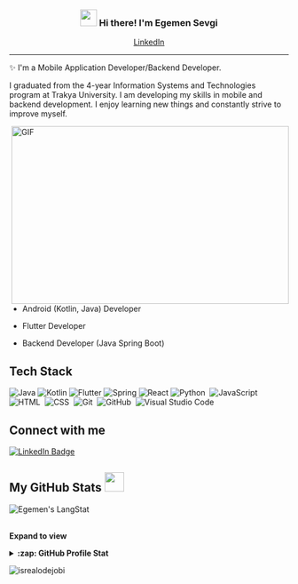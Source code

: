 <!-- Heading -->
<h3 align="center"><img src = "https://raw.githubusercontent.com/MartinHeinz/MartinHeinz/master/wave.gif" width = 30px> Hi there! I'm Egemen Sevgi</h3>

<!-- Profile Views -->

<p align="center">
  <a href="https://www.linkedin.com/in/egemen-sevgi-813925206/">LinkedIn</a>
</p>

 <!-- About section -->

---
✨ I'm a Mobile Application Developer/Backend Developer. 

I graduated from the 4-year Information Systems and Technologies program at Trakya University. I am developing my skills in mobile and backend development. I enjoy learning new things and constantly strive to improve myself.

<!-- code gif-->
<img align="right" alt="GIF" src="./code.gif" width="500" height="320" />

- Android (Kotlin, Java) Developer

- Flutter Developer

- Backend Developer (Java Spring Boot)

<h2>Tech Stack</h3>
   
![Java](https://img.shields.io/badge/java-%23ED8B00.svg?style=for-the-badge&logo=openjdk&logoColor=white)
![Kotlin](https://img.shields.io/badge/kotlin-%237F52FF.svg?style=for-the-badge&logo=kotlin&logoColor=white)
![Flutter](https://img.shields.io/badge/Flutter-%2302569B.svg?style=for-the-badge&logo=Flutter&logoColor=white)
![Spring](https://img.shields.io/badge/spring-%236DB33F.svg?style=for-the-badge&logo=spring&logoColor=white)
![React](https://img.shields.io/badge/react-%2320232a.svg?style=for-the-badge&logo=react&logoColor=%2361DAFB)
![Python](https://img.shields.io/badge/-Python-05122A?style=flat&logo=python)&nbsp;
![JavaScript](https://img.shields.io/badge/-JavaScript-05122A?style=flat&logo=javascript)&nbsp;
![HTML](https://img.shields.io/badge/-HTML-05122A?style=flat&logo=HTML5)&nbsp;
![CSS](https://img.shields.io/badge/-CSS-05122A?style=flat&logo=CSS3&logoColor=1572B6)&nbsp;
![Git](https://img.shields.io/badge/-Git-05122A?style=flat&logo=git)&nbsp;
![GitHub](https://img.shields.io/badge/-GitHub-05122A?style=flat&logo=github)&nbsp;
![Visual Studio Code](https://img.shields.io/badge/-Visual%20Studio%20Code-05122A?style=flat&logo=visual-studio-code&logoColor=007ACC)&nbsp;

<!-- About section: END -->


<!-- Conecct section -->

<h2>Connect with me </h3>
    <p>
        <a href="https://www.linkedin.com/in/egemen-sevgi-813925206/"><img src="https://img.shields.io/badge/-Egemen%20Sevgi%20-blue?style=plastic&amp;labelColor=blue&amp;logo=LinkedIn&amp;link=https://linkedin.com/in/egwuenugift" alt="LinkedIn Badge"></a> 
   </p>

 <!-- Conecct section: END -->
 
  <!-- GitHub section -->

 ##  My GitHub Stats <img src = "https://i.pinimg.com/originals/65/c4/f4/65c4f452571be1261e9c623f7da488ac.gif" width = 35px> 
 
 <div>
   <img align="center" src="https://github-readme-streak-stats.herokuapp.com/?user=Egemendokkodo" alt="Egemen's LangStat" /> <br></br>

</div>

**Expand to view**
<details>
  <summary><b>:zap: GitHub Profile Stat</b></summary>
  <img src="https://github-readme-stats.anuraghazra1.vercel.app/api?username=EgemenDokkodo&show_icons=true" />
</details>


<!-- GitHub section: END -->

<!-- Profile Views -->

<p align="left"> <img src="https://komarev.com/ghpvc/?username=Egemendokkodo&label=Profile%20views&color=0e75b6&style=flat" alt="isrealodejobi" />
</p>


